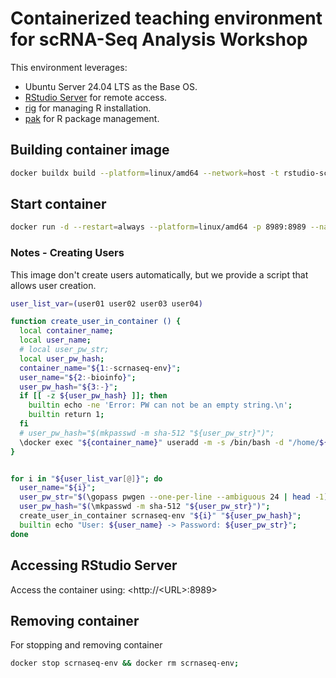 # Containerized teaching environment for scRNA-Seq Analysis Workshop

This environment leverages:

- Ubuntu Server 24.04 LTS as the Base OS.
- [RStudio Server](https://posit.co/download/rstudio-server/) for remote access.
- [rig](https://github.com/r-lib/rig) for managing R installation.
- [pak](https://github.com/r-lib/pak) for R package management.

## Building container image

```bash
docker buildx build --platform=linux/amd64 --network=host -t rstudio-scrnaseq:latest -f ./Dockerfile .;
```

## Start container

```bash
docker run -d --restart=always --platform=linux/amd64 -p 8989:8989 --name scrnaseq-env rstudio-scrnaseq:latest;
```

### Notes - Creating Users

This image don't create users automatically, but we provide a script that allows user creation.


```bash
user_list_var=(user01 user02 user03 user04)

function create_user_in_container () {
  local container_name;
  local user_name;
  # local user_pw_str;
  local user_pw_hash;
  container_name="${1:-scrnaseq-env}";
  user_name="${2:-bioinfo}";
  user_pw_hash="${3:-}";
  if [[ -z ${user_pw_hash} ]]; then
    builtin echo -ne 'Error: PW can not be an empty string.\n';
    builtin return 1;
  fi
  # user_pw_hash="$(mkpasswd -m sha-512 "${user_pw_str}")";
  \docker exec "${container_name}" useradd -m -s /bin/bash -d "/home/${user_name}" -p "${user_pw_hash}" --user-group "${user_name}";
}


for i in "${user_list_var[@]}"; do
  user_name="${i}";
  user_pw_str="$(\gopass pwgen --one-per-line --ambiguous 24 | head -1)";
  user_pw_hash="$(\mkpasswd -m sha-512 "${user_pw_str}")";
  create_user_in_container scrnaseq-env "${i}" "${user_pw_hash}";
  builtin echo "User: ${user_name} -> Password: ${user_pw_str}";
done
```

## Accessing RStudio Server

Access the container using: <http://\<URL\>:8989>

## Removing container

For stopping and removing container

```bash
docker stop scrnaseq-env && docker rm scrnaseq-env;
```
